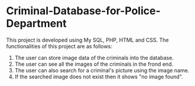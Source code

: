 # Criminal-Database-for-Police-Department
This project is developed using My SQL, PHP, HTML and CSS. The functionalities of this project are as follows:
1. The user can store image data of the criminals into the database.
2. The user can see all the images of the criminals in the frond end.
3. The user can also search for a criminal's picture using the image name.
4. If the searched image does not exist then it shows "no image found".
